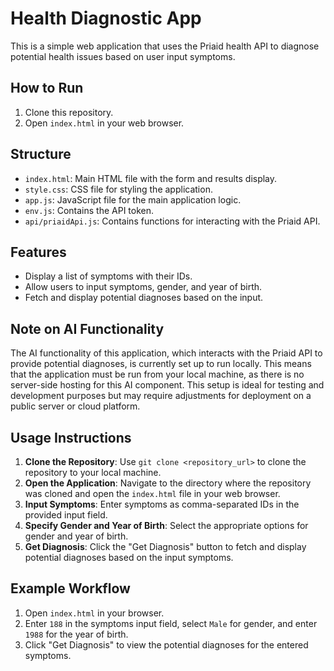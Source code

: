 # Health Diagnostic App

This is a simple web application that uses the Priaid health API to diagnose potential health issues based on user input symptoms.

## How to Run

1. Clone this repository.
2. Open `index.html` in your web browser.

## Structure

- `index.html`: Main HTML file with the form and results display.
- `style.css`: CSS file for styling the application.
- `app.js`: JavaScript file for the main application logic.
- `env.js`: Contains the API token.
- `api/priaidApi.js`: Contains functions for interacting with the Priaid API.

## Features

- Display a list of symptoms with their IDs.
- Allow users to input symptoms, gender, and year of birth.
- Fetch and display potential diagnoses based on the input.

## Note on AI Functionality

The AI functionality of this application, which interacts with the Priaid API to provide potential diagnoses, is currently set up to run locally. This means that the application must be run from your local machine, as there is no server-side hosting for this AI component. This setup is ideal for testing and development purposes but may require adjustments for deployment on a public server or cloud platform.

## Usage Instructions

1. **Clone the Repository**: Use `git clone <repository_url>` to clone the repository to your local machine.
2. **Open the Application**: Navigate to the directory where the repository was cloned and open the `index.html` file in your web browser.
3. **Input Symptoms**: Enter symptoms as comma-separated IDs in the provided input field.
4. **Specify Gender and Year of Birth**: Select the appropriate options for gender and year of birth.
5. **Get Diagnosis**: Click the "Get Diagnosis" button to fetch and display potential diagnoses based on the input symptoms.

## Example Workflow

1. Open `index.html` in your browser.
2. Enter `188` in the symptoms input field, select `Male` for gender, and enter `1988` for the year of birth.
3. Click "Get Diagnosis" to view the potential diagnoses for the entered symptoms.

